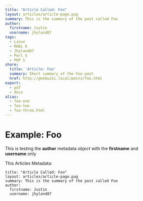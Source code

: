 ```yaml
---
title: "Article Called: Foo"
layout: articles/article-page.pug
summary: This is the summary of the post called Foo
author: 
  firstname: Justin
  username: jhyland87
tags:
  - Linux
  - RHEL 6
  - Jhyland87
  - Perl 5
  - PHP 5
share:
  title: 'Article: Foo'
  summary: Short summary of the Foo post
  href: http://geekwiki.local/posts/foo.html
export:
  - pdf
  - docx
alias:
  - foo-one
  - foo-two
  - foo-three.html
---
```


# Example: Foo

This is testing the **author** metadata *object* with the **firstname** and **username** only

This Articles Metadata:

    title: "Article Called: Foo"
    layout: articles/article-page.pug
    summary: This is the summary of the post called Foo
    author: 
      firstname: Justin
      username: jhyland87
